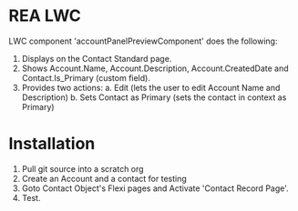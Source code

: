 # REA LWC

LWC component 'accountPanelPreviewComponent' does the following:
1. Displays on the Contact Standard page.
2. Shows Account.Name, Account.Description, Account.CreatedDate and Contact.Is_Primary (custom field).
3. Provides two actions:
    a. Edit (lets the user to edit Account Name and Description)
    b. Sets Contact as Primary (sets the contact in context as Primary)
    

# Installation
1. Pull git source into a scratch org
2. Create an Account and a contact for testing
3. Goto Contact Object's Flexi pages and Activate 'Contact Record Page'. 
4. Test.
